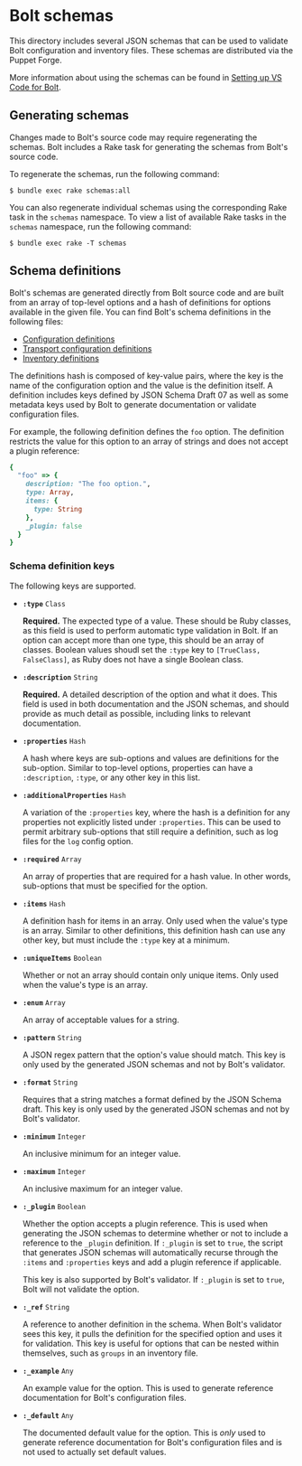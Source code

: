 # Bolt schemas

This directory includes several JSON schemas that can be used to validate Bolt
configuration and inventory files. These schemas are distributed via the Puppet
Forge.

More information about using the schemas can be found in [Setting up VS Code for
Bolt](../documentation/vscode_and_bolt.md).

## Generating schemas

Changes made to Bolt's source code may require regenerating the schemas. Bolt
includes a Rake task for generating the schemas from Bolt's source code.

To regenerate the schemas, run the following command:

```shell
$ bundle exec rake schemas:all
```

You can also regenerate individual schemas using the corresponding Rake task in
the `schemas` namespace. To view a list of available Rake tasks in the `schemas`
namespace, run the following command:

```shell
$ bundle exec rake -T schemas
```

## Schema definitions

Bolt's schemas are generated directly from Bolt source code and are built from
an array of top-level options and a hash of definitions for options available in
the given file. You can find Bolt's schema definitions in the following files:

- [Configuration definitions](https://github.com/puppetlabs/bolt/blob/main/lib/bolt/config/options.rb)
- [Transport configuration definitions](https://github.com/puppetlabs/bolt/blob/main/lib/bolt/config/transport/options.rb)
- [Inventory definitions](https://github.com/puppetlabs/bolt/blob/main/lib/bolt/inventory/options.rb)

The definitions hash is composed of key-value pairs, where the key is the name
of the configuration option and the value is the definition itself. A definition
includes keys defined by JSON Schema Draft 07 as well as some metadata keys used
by Bolt to generate documentation or validate configuration files.

For example, the following definition defines the `foo` option. The definition
restricts the value for this option to an array of strings and does not accept a
plugin reference:

```ruby
{
  "foo" => {
    description: "The foo option.",
    type: Array,
    items: {
      type: String
    },
    _plugin: false
  }
}
```

### Schema definition keys

The following keys are supported.

- **`:type`** `Class`

  **Required.** The expected type of a value. These should be Ruby classes, as
  this field is used to perform automatic type validation in Bolt. If an option
  can accept more than one type, this should be an array of classes. Boolean
  values shoudl set the `:type` key to `[TrueClass, FalseClass]`, as Ruby does
  not have a single Boolean class.

- **`:description`** `String`

  **Required.** A detailed description of the option and what it does. This
  field is used in both documentation and the JSON schemas, and should provide
  as much detail as possible, including links to relevant documentation.

- **`:properties`** `Hash`

  A hash where keys are sub-options and values are definitions for the
  sub-option. Similar to top-level options, properties can have a
  `:description`, `:type`, or any other key in this list.

- **`:additionalProperties`** `Hash`

  A variation of the `:properties` key, where the hash is a definition for any
  properties not explicitly listed under `:properties`. This can be used to
  permit arbitrary sub-options that still require a definition, such as log
  files for the `log` config option.

- **`:required`** `Array`

  An array of properties that are required for a hash value. In other words,
  sub-options that must be specified for the option.

- **`:items`** `Hash`

  A definition hash for items in an array. Only used when the value's type is an
  array. Similar to other definitions, this definition hash can use any other
  key, but must include the `:type` key at a minimum.

- **`:uniqueItems`** `Boolean`

  Whether or not an array should contain only unique items. Only used when the
  value's type is an array.

- **`:enum`** `Array`

  An array of acceptable values for a string.

- **`:pattern`** `String`

  A JSON regex pattern that the option's value should match. This key is only
  used by the generated JSON schemas and not by Bolt's validator.

- **`:format`** `String`

  Requires that a string matches a format defined by the JSON Schema draft. This
  key is only used by the generated JSON schemas and not by Bolt's validator.

- **`:minimum`** `Integer`

  An inclusive minimum for an integer value.

- **`:maximum`** `Integer`

  An inclusive maximum for an integer value.

- **`:_plugin`** `Boolean`

  Whether the option accepts a plugin reference. This is used when generating
  the JSON schemas to determine whether or not to include a reference to the
  `_plugin` definition. If `:_plugin` is set to `true`, the script that
  generates JSON schemas will automatically recurse through the `:items` and
  `:properties` keys and add a plugin reference if applicable.

  This key is also supported by Bolt's validator. If `:_plugin` is set to
  `true`, Bolt will not validate the option.

- **`:_ref`** `String`

  A reference to another definition in the schema. When Bolt's validator sees
  this key, it pulls the definition for the specified option and uses it for
  validation. This key is useful for options that can be nested within
  themselves, such as `groups` in an inventory file.

- **`:_example`** `Any`

  An example value for the option. This is used to generate reference
  documentation for Bolt's configuration files.

- **`:_default`** `Any`

  The documented default value for the option. This is _only_ used to generate
  reference documentation for Bolt's configuration files and is not used to
  actually set default values.
